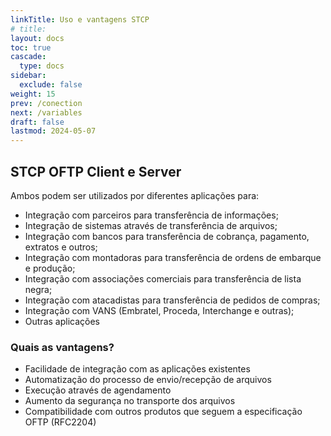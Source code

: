 ```yaml
---
linkTitle: Uso e vantagens STCP
# title:
layout: docs
toc: true
cascade:
  type: docs
sidebar:
  exclude: false
weight: 15
prev: /conection
next: /variables
draft: false
lastmod: 2024-05-07
---
```

## STCP OFTP Client e Server

Ambos podem ser utilizados por diferentes aplicações para:

- Integração com parceiros para transferência de informações;
- Integração de sistemas através de transferência de arquivos;
- Integração com bancos para transferência de cobrança, pagamento, extratos e outros;
- Integração com montadoras para transferência de ordens de embarque e produção;
- Integração com associações comerciais para transferência de lista negra;
- Integração com atacadistas para transferência de pedidos de compras;
- Integração com VANS (Embratel, Proceda, Interchange e outras);
- Outras aplicações

### Quais as vantagens?

- Facilidade de integração com as aplicações existentes
- Automatização do processo de envio/recepção de arquivos
- Execução através de agendamento
- Aumento da segurança no transporte dos arquivos
- Compatibilidade com outros produtos que seguem a especificação OFTP (RFC2204)



